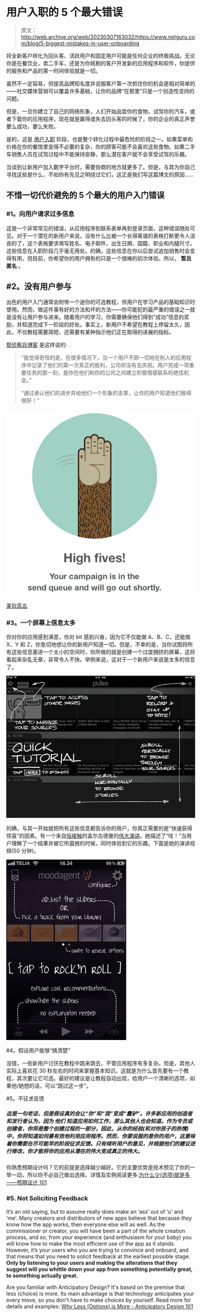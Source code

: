 # 用户入职的 5 个最大错误

> 原文：<http://web.archive.org/web/20230307163032/https://www.netguru.com/blog/5-biggest-mistakes-in-user-onboarding>

 将全新客户转化为回头客、活跃用户和固定用户可能是任何企业的终极挑战。无论你是在餐饮业，卖二手车，还是为你挑剔的客户开发新的应用程序和软件，你提供的服务和产品的第一时间体验就是一切。

虽然不一定容易，但提高品牌知名度并说服客户第一次抓住你的机会是相对简单的——社交媒体营销可以覆盖许多基础，让你的品牌“在那里”只是一个创造性坚持的问题。

但是，一旦你建立了自己的网络形象，人们开始品尝你的食物，试驾你的汽车，或者下载你的应用程序，现在就是赢得或失去回头客的时候了，你的企业的真正声誉要么成功，要么失败。

是的，这是 [用户入职](http://web.archive.org/web/20221225121330/https://www.netguru.com/blog/great-user-onboarding) 阶段，也是整个转化过程中最危险的阶段之一。如果菜单和价格在你的餐馆里变得不必要的复杂，你的顾客可能不会喜欢这些食物。如果二手车销售人员在试驾过程中不能保持安静，那么潜在客户就不会享受试驾的乐趣。

当谈到让新用户加入数字平台时，需要协商的地方就更多了。但是，与其为你自己寻找这些是什么，不如你有先见之明绕过它们，这正是我们写这篇博文的原因……

## 不惜一切代价避免的 5 个最大的用户入门错误

### #1。向用户请求过多信息

这是一个非常常见的错误，从应用程序到联系表单再到登录页面，这种错误随处可见。对于一个潜在的新用户来说，没有什么比被一个长得离谱的表格打断更令人沮丧的了，这个表格要求填写姓名、电子邮件、出生日期、国籍、职业和内腿尺寸。这些信息在入职阶段几乎毫无用处。的确，这些信息在你以后尝试追加销售时会变得有用，但目前，你希望你的用户拥有的只是一个很棒的初次体验。所以， **暂且匿名** 。

## #2。没有用户参与

出色的用户入门通常会附带一个迷你的可选教程，供用户在学习产品的基础知识时使用。然而，做这件事有好的方法和坏的方法——你可能犯的最严重的错误之一就是没有让用户参与进来。随着用户的学习，你需要确保他们得到“成功”信息的奖励，并知道完成下一阶段的好处。事实上，新用户不希望在教程上停留太久，因此，不仅教程需要简短，还需要有某种指示他们正在取得的进展的指标。

[帮侦察兵博客](http://web.archive.org/web/20221225121330/http://www.helpscout.net/blog/user-onboarding-mistakes/) 是这样说的:

> “我觉得奇怪的是，在很多情况下，当一个用户不顾一切地在别人的应用程序中记录了他们的第一次真正的胜利，公司却没有去庆祝。用户完成一项重要任务的那一刻，是你在他们和你的公司之间建立积极情感联系的绝佳机会。”
> 
> “通过承认他们的进步并给他们一个形象的击掌，让你的用户知道他们做得很好！”

### ![Mailchimp user onboarding](img/41ba6f7726acb51498236929cacff271.png)

[美钦高五](http://web.archive.org/web/20221225121330/http://mailchimp.com/)

### #3。一个屏幕上信息太多 

你对你的应用感到满意，你对 bit 感到兴奋，因为它不仅能做 A、B、C，还能做 X、Y 和 Z，你急切地想让你的新用户知道一切。但是，不幸的是，当你试图将所有这些信息塞进一个太小的空间时，你所做的就是创建一个过度拥挤的屏幕，这将看起来杂乱无章，非常令人不快。举例来说，这对于一个新用户来说是太多的信息了。

![image01.jpg](img/ebcf0260e80c2c931e1a0b8b7097e79b.png)

的确，与其一开始就把所有这些信息都告诉你的用户，你真正需要的是“快速获得惊喜”的因素。有一个来自[恒接触](http://web.archive.org/web/20221225121330/http://www.constantcontact.com/index.jsp)的盖尔古德曼的[伟大演讲](http://web.archive.org/web/20221225121330/http://businessofsoftware.org/2013/02/gail-goodman-constant-contact-how-to-negotiate-the-long-slow-saas-ramp-of-death/)。她描述了“哇！”当用户理解了一个结果并被它所震撼的时候，同时体验到它的乐趣。下面是她的演讲视频(50 分钟)。

![image02.jpg](img/c9aba60447f1d696017e6514c89064ef.png)

#4。假设用户能够“搞清楚”

没错，一些新用户讨厌在教程中跳来跳去，不管应用程序有多复杂。但是，其他人实际上喜欢花 30 秒左右的时间来掌握基本知识。这就是为什么首先要有一个教程，其次要让它可选。最好的建议是让教程自动出现，给用户一个清晰的选项，如果他/她想的话，可以“跳过这一步”。

#5。不征求反馈

##### 这是一句老话，但是假设真的会让“你”和“我”变成“蠢驴”。许多新应用的创造者和发行者认为，因为 *他们* 知道应用如何工作，那么其他人也会知道。作为专员或创建者，你将是整个创建过程的一部分，因此，从你的经验(和对你孩子的热情)中，你将知道如何最有效地利用应用程序。然而，你要说服的是你的用户，这意味着你需要在尽可能早的阶段征求反馈。只有倾听用户的意见，并根据他们的建议进行修改，你才能将你的应用从潜在的伟大变成真正的伟大。

你熟悉预期设计吗？它的前提是选择越少越好。它的主要优势是技术预见了你的一举一动，所以你不必自己做出选择。详情及实例阅读更多:[为什么少(选项)就是多——预期设计 101](/web/20221225121330/https://www.netguru.com/blog/anticipatory-design-part-1)

### #5\. Not Soliciting Feedback

It’s an old saying, but to assume really does make an ‘ass’ out of ‘u’ and ‘me’. Many creators and distributors of new apps believe that because *they* know how the app works, then everyone else will as well. As the commissioner or creator, you will have been a part of the whole creation process, and so, from your experience (and enthusiasm for your baby) you will know how to make the most efficient use of the app as it stands. However, it’s your users who you are trying to convince and onboard, and that means that you need to solicit feedback at the earliest possible stage. **Only by listening to your users and making the alterations that they suggest will you whittle down your app from something potentially great, to something actually great.**

Are you familiar with Anticipatory Design? It's based on the premise that less (choice) is more. Its main advantage is that technology anticipates your every move, so you don't have to make choices by yourself. Read more for details and examples: [Why Less (Options) is More - Anticipatory Design 101](/web/20221225121330/https://www.netguru.com/blog/anticipatory-design-part-1)